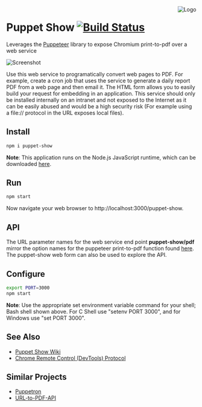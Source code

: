 <div>
<img align="right" alt="Logo" src="https://cdn.rawgit.com/slominskir/puppet-show/master/public/images/logo64x64.png"/>
</div>
<h1>
Puppet Show
<a href="https://travis-ci.com/slominskir/puppet-show"><img alt="Build Status" src="https://travis-ci.com/slominskir/puppet-show.svg?branch=master"/></a>
</h1>

Leverages the [Puppeteer](https://github.com/GoogleChrome/puppeteer) library to expose Chromium print-to-pdf over a web service

![Screenshot](https://cdn.rawgit.com/slominskir/puppet-show/master/Screenshot.png)

Use this web service to programatically convert web pages to PDF.  For example, create a cron job that uses the service to generate a daily report PDF from a web page and then email it.  The HTML form allows you to easily build your request for embedding in an application.  This service should only be installed internally on an intranet and not exposed to the Internet as it can be easily abused and would be a high security risk (For example using a file:// protocol in the URL exposes local files).

## Install
```bash
npm i puppet-show
```
**Note**: This application runs on the Node.js JavaScript runtime, which can be downloaded [here](https://nodejs.org/en/download/).

## Run
```bash
npm start
```
Now navigate your web browser to http://localhost:3000/puppet-show.

## API
The URL parameter names for the web service end point __puppet-show/pdf__ mirror the option names for the puppeteer print-to-pdf function found [here](https://github.com/GoogleChrome/puppeteer/blob/master/docs/api.md#pagepdfoptions).  The puppet-show web form can also be used to explore the API.

## Configure
```bash
export PORT=3000
npm start
```
**Note**: Use the appropriate set environment variable command for your shell; Bash shell shown above.  For C Shell use "setenv PORT 3000", and for Windows use "set PORT 3000". 

## See Also
   - [Puppet Show Wiki](https://github.com/slominskir/puppet-show/wiki)
   - [Chrome Remote Control (DevTools) Protocol](https://chromedevtools.github.io/devtools-protocol/tot/Page#method-printToPDF)
   
## Similar Projects
   - [Puppetron](https://github.com/cheeaun/puppetron)
   - [URL-to-PDF-API](https://github.com/alvarcarto/url-to-pdf-api)
